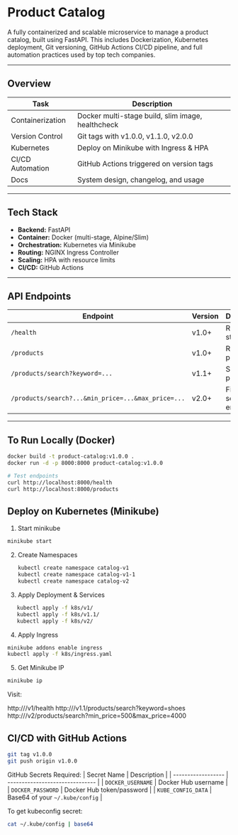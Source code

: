 # Product Catalog

A fully containerized and scalable microservice to manage a product catalog, built using FastAPI. This includes Dockerization, Kubernetes deployment, Git versioning, GitHub Actions CI/CD pipeline, and full automation practices used by top tech companies.

---

## Overview

| Task                | Description                                      |
|---------------------|--------------------------------------------------|
| Containerization | Docker multi-stage build, slim image, healthcheck |
| Version Control  | Git tags with v1.0.0, v1.1.0, v2.0.0              |
| Kubernetes       | Deploy on Minikube with Ingress & HPA            |
| CI/CD Automation | GitHub Actions triggered on version tags         |
| Docs             | System design, changelog, and usage              |

---

## Tech Stack

- **Backend:** FastAPI
- **Container:** Docker (multi-stage, Alpine/Slim)
- **Orchestration:** Kubernetes via Minikube
- **Routing:** NGINX Ingress Controller
- **Scaling:** HPA with resource limits
- **CI/CD:** GitHub Actions

---

## API Endpoints

| Endpoint                             | Version | Description |
|--------------------------------------|---------|-------------|
| `/health`                            | v1.0+   | Returns status OK |
| `/products`                          | v1.0+   | Returns product list |
| `/products/search?keyword=...`       | v1.1+   | Search products |
| `/products/search?...&min_price=...&max_price=...` | v2.0+ | Filtered search + errors |

---

## To Run Locally (Docker)

```bash
docker build -t product-catalog:v1.0.0 .
docker run -d -p 8000:8000 product-catalog:v1.0.0

# Test endpoints
curl http://localhost:8000/health
curl http://localhost:8000/products
```
## Deploy on Kubernetes (Minikube)

1. Start minikube
```bash
minikube start
``` 
2. Create Namespaces 
   ```bash
   kubectl create namespace catalog-v1
   kubectl create namespace catalog-v1-1
   kubectl create namespace catalog-v2
   ```

3. Apply Deployment & Services 
```bash
   kubectl apply -f k8s/v1/
   kubectl apply -f k8s/v1.1/
   kubectl apply -f k8s/v2/
```
4. Apply Ingress
```bash
minikube addons enable ingress
kubectl apply -f k8s/ingress.yaml
```
5. Get Minikube IP
```bash
minikube ip
```
Visit:

http://<minikube-ip>/v1/health
http://<minikube-ip>/v1.1/products/search?keyword=shoes
http://<minikube-ip>/v2/products/search?min_price=500&max_price=4000

## CI/CD with GitHub Actions
```bash
git tag v1.0.0
git push origin v1.0.0
```
GitHub Secrets Required:
| Secret Name        | Description                     |
| ------------------ | ------------------------------- |
| `DOCKER_USERNAME`  | Docker Hub username             |
| `DOCKER_PASSWORD`  | Docker Hub token/password       |
| `KUBE_CONFIG_DATA` | Base64 of your `~/.kube/config` |

To get kubeconfig secret:
```bash
cat ~/.kube/config | base64
```

